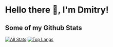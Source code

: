 # Hello there 👋, I'm Dmitry! 


## Some of my Github Stats
[![All Stats](https://github-readme-stats-axpwmfcg3.vercel.app/api?username=Orynik&show_icons=true&include_all_commits=true&count_private=true&hide=contribs)](https://github.com/pedes/github-readme-stats)
[![Top Langs](https://github-readme-stats-axpwmfcg3.vercel.app/api/top-langs/?username=Orynik&layout=compact)](https://github.com/pedes/github-readme-stats)


<!--![Pedes's github stats](https://github-readme-stats.vercel.app/api?username=pedes) -->
